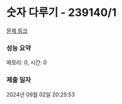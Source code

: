 # 숫자 다루기 - 239140/1 

[문제 링크](https://level.goorm.io/exam/239140/%EC%88%AB%EC%A7%80-%EB%8B%A4%EB%A3%A8/quiz/1) 

### 성능 요약

메모리: 0, 시간: 0

### 제출 일자

2024년 09월 02일 20:25:53

